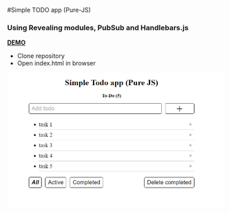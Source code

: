 #Simple TODO app (Pure-JS)

### Using Revealing modules, PubSub and Handlebars.js

  [**DEMO**](http://codepen.io/KemPavel/full/dOOJVZ/)

- Clone repository
- Open index.html in browser



![GitHub Logo](https://github.com/KemPavel/pure-JS-TODO/blob/master/thumbnail.png)
